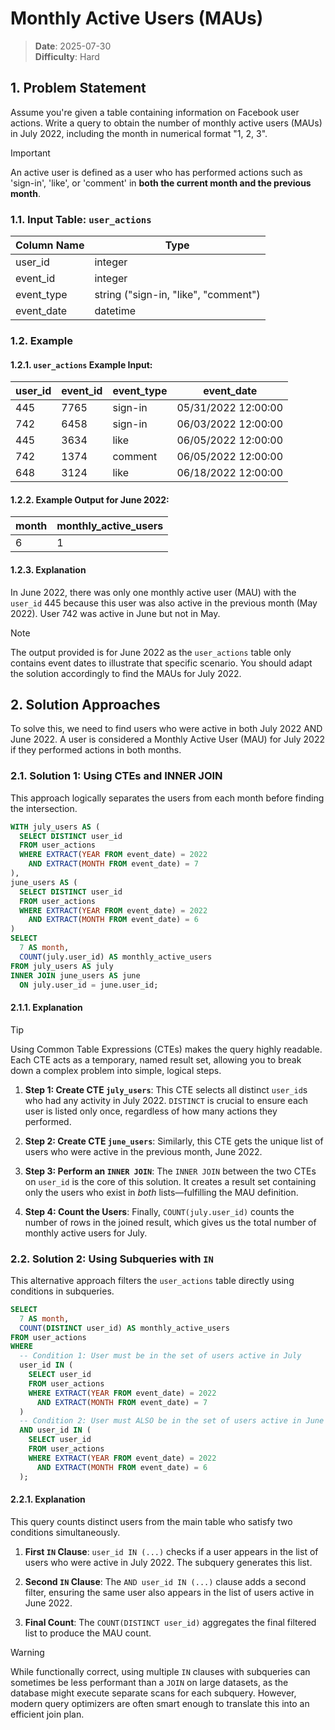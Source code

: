 # Monthly Active Users (MAUs)

> **Date**: 2025-07-30  
> **Difficulty**: Hard

## 1. Problem Statement
Assume you're given a table containing information on Facebook user actions. Write a query to obtain the number of monthly active users (MAUs) in July 2022, including the month in numerical format "1, 2, 3".

> [!IMPORTANT]
> An active user is defined as a user who has performed actions such as 'sign-in', 'like', or 'comment' in **both the current month and the previous month**.

### 1.1. Input Table: `user_actions`

|**Column Name**|**Type**|
|---|---|
|user_id|integer|
|event_id|integer|
|event_type|string ("sign-in, "like", "comment")|
|event_date|datetime|

### 1.2. Example

#### 1.2.1. `user_actions` Example Input:

|user_id|event_id|event_type|event_date|
|---|---|---|---|
|445|7765|sign-in|05/31/2022 12:00:00|
|742|6458|sign-in|06/03/2022 12:00:00|
|445|3634|like|06/05/2022 12:00:00|
|742|1374|comment|06/05/2022 12:00:00|
|648|3124|like|06/18/2022 12:00:00|

#### 1.2.2. Example Output for June 2022:

|month|monthly_active_users|
|---|---|
|6|1|

#### 1.2.3. Explanation

In June 2022, there was only one monthly active user (MAU) with the `user_id` 445 because this user was also active in the previous month (May 2022). User 742 was active in June but not in May.

> [!NOTE]
> The output provided is for June 2022 as the `user_actions` table only contains event dates to illustrate that specific scenario. You should adapt the solution accordingly to find the MAUs for July 2022.

## 2. Solution Approaches
To solve this, we need to find users who were active in both July 2022 AND June 2022. A user is considered a Monthly Active User (MAU) for July 2022 if they performed actions in both months.

### 2.1. Solution 1: Using CTEs and INNER JOIN
This approach logically separates the users from each month before finding the intersection.

```sql
WITH july_users AS (
  SELECT DISTINCT user_id
  FROM user_actions
  WHERE EXTRACT(YEAR FROM event_date) = 2022
    AND EXTRACT(MONTH FROM event_date) = 7
),
june_users AS (
  SELECT DISTINCT user_id
  FROM user_actions
  WHERE EXTRACT(YEAR FROM event_date) = 2022
    AND EXTRACT(MONTH FROM event_date) = 6
)
SELECT
  7 AS month,
  COUNT(july.user_id) AS monthly_active_users
FROM july_users AS july
INNER JOIN june_users AS june
  ON july.user_id = june.user_id;
```

#### 2.1.1. Explanation

> [!TIP]
> Using Common Table Expressions (CTEs) makes the query highly readable. Each CTE acts as a temporary, named result set, allowing you to break down a complex problem into simple, logical steps.

1.  **Step 1: Create CTE `july_users`**: This CTE selects all distinct `user_id`s who had any activity in July 2022. `DISTINCT` is crucial to ensure each user is listed only once, regardless of how many actions they performed.

2.  **Step 2: Create CTE `june_users`**: Similarly, this CTE gets the unique list of users who were active in the previous month, June 2022.

3.  **Step 3: Perform an `INNER JOIN`**: The `INNER JOIN` between the two CTEs on `user_id` is the core of this solution. It creates a result set containing only the users who exist in *both* lists—fulfilling the MAU definition.

4.  **Step 4: Count the Users**: Finally, `COUNT(july.user_id)` counts the number of rows in the joined result, which gives us the total number of monthly active users for July.

### 2.2. Solution 2: Using Subqueries with `IN`
This alternative approach filters the `user_actions` table directly using conditions in subqueries.

```sql
SELECT
  7 AS month,
  COUNT(DISTINCT user_id) AS monthly_active_users
FROM user_actions
WHERE
  -- Condition 1: User must be in the set of users active in July
  user_id IN (
    SELECT user_id
    FROM user_actions
    WHERE EXTRACT(YEAR FROM event_date) = 2022
      AND EXTRACT(MONTH FROM event_date) = 7
  )
  -- Condition 2: User must ALSO be in the set of users active in June
  AND user_id IN (
    SELECT user_id
    FROM user_actions
    WHERE EXTRACT(YEAR FROM event_date) = 2022
      AND EXTRACT(MONTH FROM event_date) = 6
  );
```

#### 2.2.1. Explanation

This query counts distinct users from the main table who satisfy two conditions simultaneously.

1.  **First `IN` Clause**: `user_id IN (...)` checks if a user appears in the list of users who were active in July 2022. The subquery generates this list.

2.  **Second `IN` Clause**: The `AND user_id IN (...)` clause adds a second filter, ensuring the same user also appears in the list of users active in June 2022.

3.  **Final Count**: The `COUNT(DISTINCT user_id)` aggregates the final filtered list to produce the MAU count.

> [!WARNING]
> While functionally correct, using multiple `IN` clauses with subqueries can sometimes be less performant than a `JOIN` on large datasets, as the database might execute separate scans for each subquery. However, modern query optimizers are often smart enough to translate this into an efficient join plan.
